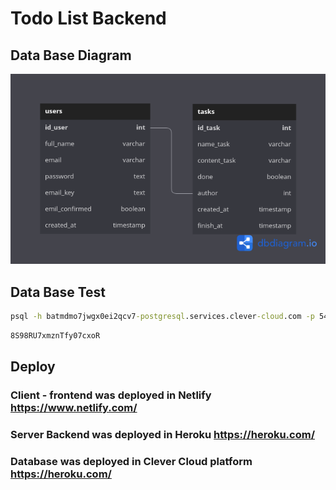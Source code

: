 # Todo List Backend

## Data Base Diagram

<img src="db.diagram.png" ></img>

## Data Base Test
``` cmd
psql -h batmdmo7jwgx0ei2qcv7-postgresql.services.clever-cloud.com -p 5432 -U up83aup5dbnafwxxiari -d batmdmo7jwgx0ei2qcv7
```
``` cmd
8S98RU7xmznTfy07cxoR
```

## Deploy
### Client - frontend was deployed in Netlify https://www.netlify.com/
### Server Backend was deployed in Heroku https://heroku.com/
### Database was deployed in Clever Cloud platform https://heroku.com/